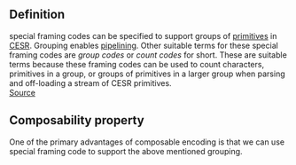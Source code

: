 ## Definition
special framing codes can be specified to support groups of [primitives](primitives) in [CESR](composable-event-streaming-representation). Grouping enables [pipelining](pipelining). Other suitable terms for these special framing codes are _group codes_ or _count codes_ for short. These are suitable terms because these framing codes can be used to count characters, primitives in a group, or groups of primitives in a larger group when parsing and off-loading a stream of CESR primitives.\
[Source](https://github.com/WebOfTrust/ietf-cesr/blob/main/draft-ssmith-cesr.md#count-group-or-framing-codes)

## Composability property
One of the primary advantages of composable encoding is that we can use special framing code to support the above mentioned grouping.

